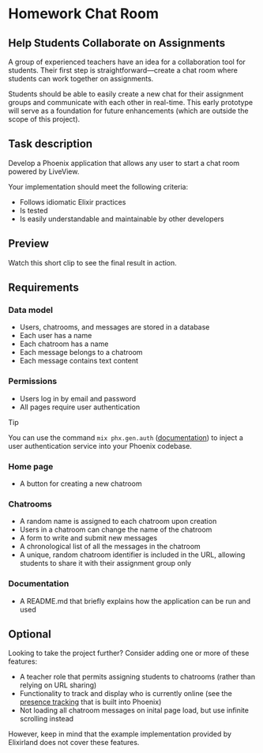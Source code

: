 # Homework Chat Room

## Help Students Collaborate on Assignments
A group of experienced teachers have an idea for a collaboration tool for students. Their first step is straightforward—create a chat room where students can work together on assignments.

Students should be able to easily create a new chat for their assignment groups and communicate with each other in real-time. This early prototype will serve as a foundation for future enhancements (which are outside the scope of this project).

## Task description
Develop a Phoenix application that allows any user to start a chat room powered by LiveView.

Your implementation should meet the following criteria:

- Follows idiomatic Elixir practices
- Is tested
- Is easily understandable and maintainable by other developers
  
## Preview

Watch this short clip to see the final result in action.

## Requirements

### Data model
- Users, chatrooms, and messages are stored in a database
- Each user has a name
- Each chatroom has a name
- Each message belongs to a chatroom
- Each message contains text content

### Permissions
- Users log in by email and password
- All pages require user authentication

> [!TIP]
> You can use the command `mix phx.gen.auth` ([documentation](https://hexdocs.pm/phoenix/mix_phx_gen_auth.html)) to inject a user authentication service into your Phoenix codebase. 

### Home page
- A button for creating a new chatroom

### Chatrooms
- A random name is assigned to each chatroom upon creation
- Users in a chatroom can change the name of the chatroom
- A form to write and submit new messages
- A chronological list of all the messages in the chatroom
- A unique, random chatroom identifier is included in the URL, allowing students to share it with their assignment group only

### Documentation
- A README.md that briefly explains how the application can be run and used

## Optional
Looking to take the project further? Consider adding one or more of these features:

- A teacher role that permits assigning students to chatrooms (rather than relying on URL sharing)
- Functionality to track and display who is currently online (see the [presence tracking](https://hexdocs.pm/phoenix/Phoenix.Presence.html) that is built into Phoenix)
- Not loading all chatroom messages on inital page load, but use infinite scrolling instead

However, keep in mind that the example implementation provided by Elixirland does not cover these features.
